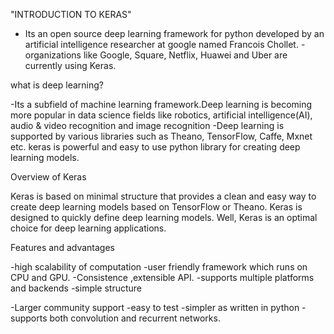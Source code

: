 "INTRODUCTION TO KERAS"

- Its an open source deep learning framework for python developed by an artificial intelligence researcher at google named Francois Chollet.
-organizations like Google, Square, Netflix, Huawei and Uber are currently using Keras.

what is deep learning?

-Its a subfield of machine learning framework.Deep learning is becoming more popular in data science fields like robotics, artificial intelligence(AI), audio & video recognition and image recognition
-Deep learning is supported by various libraries such as Theano, TensorFlow, Caffe, Mxnet etc.
keras is powerful and easy to use python library for creating deep learning models.

Overview of Keras

Keras is based on minimal structure that provides a clean and easy way to create deep learning models based on TensorFlow or Theano. Keras is designed to quickly define deep learning models. Well, Keras is an optimal choice for deep learning applications.

Features and advantages

-high scalability of computation
-user friendly framework which runs on CPU and GPU.
-Consistence ,extensible API.
-supports multiple platforms and backends
-simple structure

-Larger community support
-easy to test
-simpler as written in python
-supports both convolution and recurrent networks.
